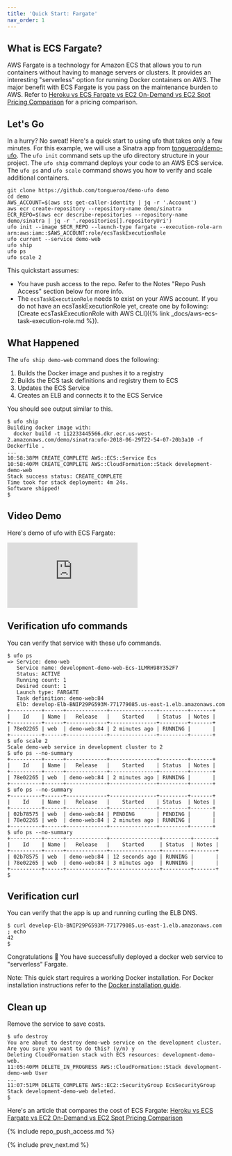 ```yaml
---
title: 'Quick Start: Fargate'
nav_order: 1
---
```


## What is ECS Fargate?

AWS Fargate is a technology for Amazon ECS that allows you to run containers without having to manage servers or clusters.  It provides an interesting "serverless" option for running Docker containers on AWS. The major benefit with ECS Fargate is you pass on the maintenance burden to AWS. Refer to [Heroku vs ECS Fargate vs EC2 On-Demand vs EC2 Spot Pricing Comparison](https://blog.boltops.com/2018/04/22/heroku-vs-ecs-fargate-vs-ec2-on-demand-vs-ec2-spot-pricing-comparison) for a pricing comparison.

## Let's Go

In a hurry? No sweat! Here's a quick start to using ufo that takes only a few minutes. For this example, we will use a Sinatra app from [tongueroo/demo-ufo](https://github.com/tongueroo/demo-ufo).  The `ufo init` command sets up the ufo directory structure in your project. The `ufo ship` command deploys your code to an AWS ECS service.  The `ufo ps` and `ufo scale` command shows you how to verify and scale additional containers.

    git clone https://github.com/tongueroo/demo-ufo demo
    cd demo
    AWS_ACCOUNT=$(aws sts get-caller-identity | jq -r '.Account')
    aws ecr create-repository --repository-name demo/sinatra
    ECR_REPO=$(aws ecr describe-repositories --repository-name demo/sinatra | jq -r '.repositories[].repositoryUri')
    ufo init --image $ECR_REPO --launch-type fargate --execution-role-arn arn:aws:iam::$AWS_ACCOUNT:role/ecsTaskExecutionRole
    ufo current --service demo-web
    ufo ship
    ufo ps
    ufo scale 2

This quickstart assumes:

* You have push access to the repo. Refer to the Notes "Repo Push Access" section below for more info.
* The `ecsTaskExecutionRole` needs to exist on your AWS account.  If you do not have an ecsTaskExecutionRole yet, create one by following: [Create ecsTaskExecutionRole with AWS CLI]({% link _docs/aws-ecs-task-execution-role.md %}).

## What Happened

The `ufo ship demo-web` command does the following:

1. Builds the Docker image and pushes it to a registry
2. Builds the ECS task definitions and registry them to ECS
3. Updates the ECS Service
4. Creates an ELB and connects it to the ECS Service

You should see output similar to this.

    $ ufo ship
    Building docker image with:
      docker build -t 112233445566.dkr.ecr.us-west-2.amazonaws.com/demo/sinatra:ufo-2018-06-29T22-54-07-20b3a10 -f Dockerfile .
    ...
    10:58:38PM CREATE_COMPLETE AWS::ECS::Service Ecs
    10:58:40PM CREATE_COMPLETE AWS::CloudFormation::Stack development-demo-web
    Stack success status: CREATE_COMPLETE
    Time took for stack deployment: 4m 24s.
    Software shipped!
    $

## Video Demo

Here's demo of ufo with ECS Fargate:

<div class="video-box"><div class="video-container">
<iframe src="https://www.youtube.com/embed/nYWt-mM7kyY" frameborder="0" allow="autoplay; encrypted-media" allowfullscreen></iframe>
</div></div>

## Verification ufo commands

You can verify that service with these ufo commands.

    $ ufo ps
    => Service: demo-web
       Service name: development-demo-web-Ecs-1LMRH98Y352F7
       Status: ACTIVE
       Running count: 1
       Desired count: 1
       Launch type: FARGATE
       Task definition: demo-web:84
       Elb: develop-Elb-BNIP29PG593M-771779085.us-east-1.elb.amazonaws.com
    +----------+------+-------------+---------------+---------+-------+
    |    Id    | Name |   Release   |    Started    | Status  | Notes |
    +----------+------+-------------+---------------+---------+-------+
    | 78e02265 | web  | demo-web:84 | 2 minutes ago | RUNNING |       |
    +----------+------+-------------+---------------+---------+-------+
    $ ufo scale 2
    Scale demo-web service in development cluster to 2
    $ ufo ps --no-summary
    +----------+------+-------------+---------------+---------+-------+
    |    Id    | Name |   Release   |    Started    | Status  | Notes |
    +----------+------+-------------+---------------+---------+-------+
    | 78e02265 | web  | demo-web:84 | 2 minutes ago | RUNNING |       |
    +----------+------+-------------+---------------+---------+-------+
    $ ufo ps --no-summary
    +----------+------+-------------+---------------+---------+-------+
    |    Id    | Name |   Release   |    Started    | Status  | Notes |
    +----------+------+-------------+---------------+---------+-------+
    | 02b78575 | web  | demo-web:84 | PENDING       | PENDING |       |
    | 78e02265 | web  | demo-web:84 | 2 minutes ago | RUNNING |       |
    +----------+------+-------------+---------------+---------+-------+
    $ ufo ps --no-summary
    +----------+------+-------------+----------------+---------+-------+
    |    Id    | Name |   Release   |    Started     | Status  | Notes |
    +----------+------+-------------+----------------+---------+-------+
    | 02b78575 | web  | demo-web:84 | 12 seconds ago | RUNNING |       |
    | 78e02265 | web  | demo-web:84 | 3 minutes ago  | RUNNING |       |
    +----------+------+-------------+----------------+---------+-------+
    $

## Verification curl

You can verify that the app is up and running curling the ELB DNS.

    $ curl develop-Elb-BNIP29PG593M-771779085.us-east-1.elb.amazonaws.com ; echo
    42
    $

Congratulations 🎉 You have successfully deployed a docker web service to "serverless" Fargate.

Note: This quick start requires a working Docker installation.  For Docker installation instructions refer to the [Docker installation guide](https://docs.docker.com/engine/installation/).

## Clean up

Remove the service to save costs.

    $ ufo destroy
    You are about to destroy demo-web service on the development cluster.
    Are you sure you want to do this? (y/n) y
    Deleting CloudFormation stack with ECS resources: development-demo-web.
    11:05:40PM DELETE_IN_PROGRESS AWS::CloudFormation::Stack development-demo-web User
    ...
    11:07:51PM DELETE_COMPLETE AWS::EC2::SecurityGroup EcsSecurityGroup
    Stack development-demo-web deleted.
    $

Here's an article that compares the cost of ECS Fargate: [Heroku vs ECS Fargate vs EC2 On-Demand vs EC2 Spot Pricing Comparison](https://blog.boltops.com/2018/04/22/heroku-vs-ecs-fargate-vs-ec2-on-demand-vs-ec2-spot-pricing-comparison)

{% include repo_push_access.md %}

{% include prev_next.md %}
